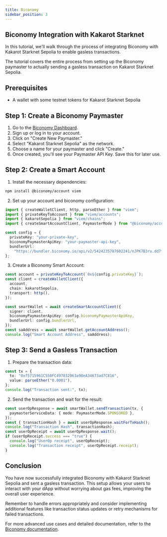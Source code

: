```yaml
---
title: Biconomy
sidebar_position: 3
---
```


## Biconomy Integration with Kakarot Starknet

In this tutorial, we'll walk through the process of integrating Biconomy with
Kakarot Starknet Sepolia to enable gasless transactions.

The tutorial covers the entire process from setting up the Biconomy paymaster to
actually sending a gasless transaction on Kakarot Starknet Sepolia.

## Prerequisites

- A wallet with some testnet tokens for Kakarot Starknet Sepolia

## Step 1: Create a Biconomy Paymaster

1. Go to the [Biconomy Dashboard](https://dashboard.biconomy.io/).
2. Sign up or log in to your account.
3. Click on "Create New Paymaster."
4. Select "Kakarot Starknet Sepolia" as the network.
5. Choose a name for your paymaster and click "Create."
6. Once created, you'll see your Paymaster API Key. Save this for later use.

## Step 2: Create a Smart Account

1. Install the necessary dependencies:

```bash
npm install @biconomy/account viem
```

2. Set up your account and biconomy configuration:

```typescript
import { createWalletClient, http, parseEther } from "viem";
import { privateKeyToAccount } from "viem/accounts";
import { kakarotSepolia } from "viem/chains";
import { createSmartAccountClient, PaymasterMode } from "@biconomy/account";

const config = {
  privateKey: "your-private-key",
  biconomyPaymasterApiKey: "your-paymaster-api-key",
  bundlerUrl:
    "https://bundler.biconomy.io/api/v2/5424235787602241/nJPK7B3ru.dd7f7861-190d-41bd-af80-6877f74b8f44",
};
```

3. Create a Biconomy Smart Account:

```typescript
const account = privateKeyToAccount(`0x${config.privateKey}`);
const client = createWalletClient({
  account,
  chain: kakarotSepolia,
  transport: http(),
});

const smartWallet = await createSmartAccountClient({
  signer: client,
  biconomyPaymasterApiKey: config.biconomyPaymasterApiKey,
  bundlerUrl: config.bundlerUrl,
});
const saAddress = await smartWallet.getAccountAddress();
console.log("Smart Account Address", saAddress);
```

## Step 3: Send a Gasless Transaction

1. Prepare the transaction data:

```typescript
const tx = {
  to: "0xf5715961C550FC497832063a98eA34673ad7C816",
  value: parseEther("0.0001"),
};
console.log("Transaction sent:", tx);
```

2. Send the transaction and wait for the result:

```typescript
const userOpResponse = await smartWallet.sendTransaction(tx, {
  paymasterServiceData: { mode: PaymasterMode.SPONSORED },
});
const { transactionHash } = await userOpResponse.waitForTxHash();
console.log("Transaction Hash", transactionHash);
const userOpReceipt = await userOpResponse.wait();
if (userOpReceipt.success === "true") {
  console.log("UserOp receipt", userOpReceipt);
  console.log("Transaction receipt", userOpReceipt.receipt);
}
```

## Conclusion

You have now successfully integrated Biconomy with Kakarot Starknet Sepolia and
sent a gasless transaction. This setup allows your users to interact with your
dApp without worrying about gas fees, improving the overall user experience.

Remember to handle errors appropriately and consider implementing additional
features like transaction status updates or retry mechanisms for failed
transactions.

For more advanced use cases and detailed documentation, refer to the
[Biconomy documentation](https://docs.biconomy.io/).
